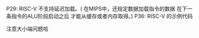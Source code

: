 P29: RISC-V 不支持延迟加载。( 在MIPS中，还规定数据加载指令的数据 在下一条指令的ALU阶段启动之后 才能从缓存或者内存取得。)
P36: RISC-V 的示例代码

注意大小端问题哈